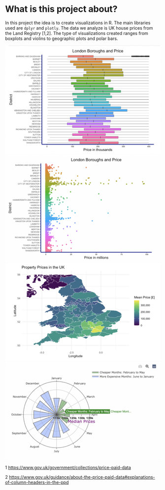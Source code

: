 # What is this project about?
 In this project the idea is to create visualizations in R. The main libraries used are `dplyr` and `plotly`. The data we analyze is UK house prices from the Land Registry [1,2]. The type of visualizations created ranges from boxplots and violins to geographic plots and polar bars.

![Sample_1](img/sample_1.png)
![Sample_2](img/sample_2.png)
![Sample_3](img/sample_3.png)
![Sample_4](img/sample_4.png)

1 https://www.gov.uk/government/collections/price-paid-data 

2 https://www.gov.uk/guidance/about-the-price-paid-data#explanations-of-column-headers-in-the-ppd

